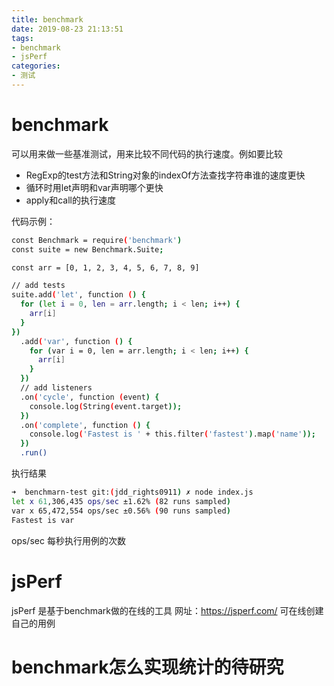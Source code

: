 ```yaml
---
title: benchmark
date: 2019-08-23 21:13:51
tags:
- benchmark
- jsPerf
categories: 
- 测试
---
```

# benchmark 
可以用来做一些基准测试，用来比较不同代码的执行速度。例如要比较
- RegExp的test方法和String对象的indexOf方法查找字符串谁的速度更快
- 循环时用let声明和var声明哪个更快
- apply和call的执行速度
  
代码示例：
```bash
const Benchmark = require('benchmark')
const suite = new Benchmark.Suite;

const arr = [0, 1, 2, 3, 4, 5, 6, 7, 8, 9]

// add tests
suite.add('let', function () {
  for (let i = 0, len = arr.length; i < len; i++) {
    arr[i]
  }
})
  .add('var', function () {
    for (var i = 0, len = arr.length; i < len; i++) {
      arr[i]
    }
  })
  // add listeners
  .on('cycle', function (event) {
    console.log(String(event.target));
  })
  .on('complete', function () {
    console.log('Fastest is ' + this.filter('fastest').map('name'));
  })
  .run()
```
执行结果
```bash
➜  benchmarn-test git:(jdd_rights0911) ✗ node index.js
let x 61,306,435 ops/sec ±1.62% (82 runs sampled)
var x 65,472,554 ops/sec ±0.56% (90 runs sampled)
Fastest is var
```
ops/sec  每秒执行用例的次数
# jsPerf
jsPerf 是基于benchmark做的在线的工具
网址：https://jsperf.com/   可在线创建自己的用例
# benchmark怎么实现统计的待研究